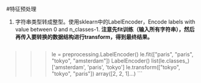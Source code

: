 #特征预处理
1. 字符串类型转成整型。使用sklearn中的LabelEncoder，Encode labels with value between 0 and n_classes-1. **注意先fit训练（输入所有字符串），然后再传入要转换的数据结构进行transform，得到最终结果。**

    ```python
>>> le = preprocessing.LabelEncoder()
>>> le.fit(["paris", "paris", "tokyo", "amsterdam"])
LabelEncoder()
>>> list(le.classes_)
['amsterdam', 'paris', 'tokyo']
>>> le.transform(["tokyo", "tokyo", "paris"]) 
array([2, 2, 1]...)
    ```